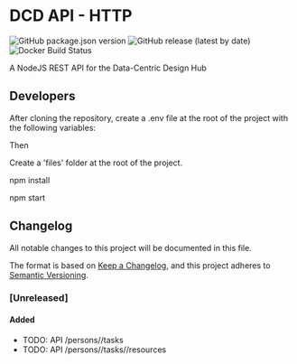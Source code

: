# DCD API - HTTP

![GitHub package.json version](https://img.shields.io/github/package-json/v/datacentricdesign/dcd-api-http)
![GitHub release (latest by date)](https://img.shields.io/github/v/release/datacentricdesign/dcd-api-http)
![Docker Build Status](https://img.shields.io/docker/build/datacentricdesign/dcd-api-http)

A NodeJS REST API for the Data-Centric Design Hub

## Developers

After cloning the repository, create a .env file at the root of the project with the following variables:

Then

Create a 'files' folder at the root of the project.

npm install

npm start

## Changelog

All notable changes to this project will be documented in this file.

The format is based on [Keep a Changelog](https://keepachangelog.com/en/1.0.0/),
and this project adheres to [Semantic Versioning](https://semver.org/spec/v2.0.0.html).

### [Unreleased]

#### Added

- TODO: API /persons/<id>/tasks
- TODO: API /persons/<id>/tasks/<id>/resources
